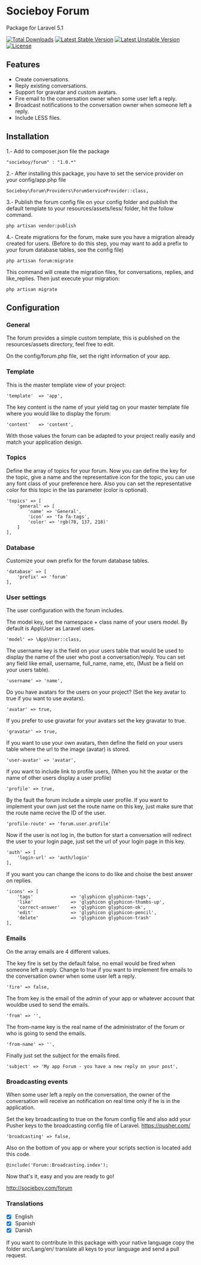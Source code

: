 # Socieboy Forum
Package for Laravel 5.1

[![Total Downloads](https://poser.pugx.org/socieboy/forum/d/total.svg)](https://packagist.org/packages/socieboy/forum)
[![Latest Stable Version](https://poser.pugx.org/socieboy/forum/v/stable.svg)](https://packagist.org/packages/socieboy/forum)
[![Latest Unstable Version](https://poser.pugx.org/socieboy/forum/v/unstable.svg)](https://packagist.org/packages/socieboy/forum)
[![License](https://poser.pugx.org/socieboy/forum/license.svg)](https://packagist.org/packages/socieboy/forum)

## Features

- Create conversations.
- Reply existing conversations.
- Support for gravatar and custom avatars.
- Fire email to the conversation owner when some user left a reply.
- Broadcast notifications to the conversation owner when someone left a reply.
- Include LESS files.

## Installation

1.- Add to composer.json file the package
```
"socieboy/forum" : "1.0.*"
```

2.- After installing this package, you have to set the service provider on your config/app.php file
```
Socieboy\Forum\Providers\ForumServiceProvider::class,
```

3.- Publish the forum config file on your config folder and publish the default template to your resources/assets/less/ folder, hit the follow command.
```
php artisan vendor:publish
```

4.- Create migrations for the forum, make sure you have a migration already created for users.
(Before to do this step, you may want to add a prefix to your forum database tables, see the config file)
```
php artisan forum:migrate
```
This command will create the migration files, for conversations, replies, and like_replies. Then just execute your migration:
```
php artisan migrate
```

## Configuration

### General

The forum provides a simple custom template, this is published on the resources/assets directory, feel free to edit.

On the config/forum.php file, set the right information of your app.

### Template

This is the master template view of your project:
```
'template'  => 'app',
```

The key content is the name of your yield tag on your master template file where you would like to display the forum:
```
'content'   => 'content',
```

With those values the forum can be adapted to your project really easily and match your application design.


### Topics

Define the array of topics for your forum.
Now you can define the key for the topic, give a name and the representative icon for the topic, you can use any font class of your preference here.
Also you can set the representative color for this topic in the las parameter (color is optional).
```
'topics' => [
    'general' => [
        'name' => 'General',
        'icon' => 'fa fa-tags',
        'color' => 'rgb(78, 137, 218)'
    ]
],
```

### Database

Customize your own prefix for the forum database tables.
```
'database' => [
    'prefix' => 'forum'
],
```

### User settings

The user configuration with the forum includes.

The model key, set the namespace + class name of your users model. By default is App\User as Laravel uses.
```
'model' => \App\User::class,
```

The username key is the field on your users table that would be used to display the name of the user who post a conversation/reply. You can set any field like email, username, full_name, name, etc, (Must be a field on your users table).
```
'username' => 'name',
```

Do you have avatars for the users on your project? (Set the key avatar to true if you want to use avatars).
```
'avatar' => true,
```

If you prefer to use gravatar for your avatars set the key gravatar to true.
```
'gravatar' => true,
```

If you want to use your own avatars, then define the field on your users table where the url to the image (avatar) is stored.
```
'user-avatar' => 'avatar',
```

If you want to include link to profile users, (When you hit the avatar or the name of other users display a user profile)
```
'profile' => true,
```

By the fault the forum include a simple user profile. If you want to implement your own just set the route name on this key, just make sure that the route name recive the ID of the user.
```
'profile-route' => 'forum.user.profile'
```

Now if the user is not log in, the button for start a conversation will redirect the user to your login page, just set the url of your login page in this key. 
```
'auth' => [
    'login-url' => 'auth/login'
],
```

If you want you can change the icons to do like and choise the best answer on replies.
```
'icons' => [
    'tags'              => 'glyphicon glyphicon-tags',
    'like'              => 'glyphicon glyphicon-thumbs-up',
    'correct-answer'    => 'glyphicon glyphicon-ok',
    'edit'              => 'glyphicon glyphicon-pencil',
    'delete'            => 'glyphicon glyphicon-trash'
],
```

### Emails

On the array emails are 4 different values.

The key fire is set by the default false, no email would be fired when someone left a reply. Change to true if you want to implement fire emails to the conversation owner when some user left a reply.
```
'fire' => false,
```

The from key is the email of the admin of your app or whatever account that wouldbe used to send the emails.
```
'from' => '',
```

The from-name key is the real name of the administrator of the forum or who is going to send the emails.
```
'from-name' => '',
```

Finally just set the subject for the emails fired.
```
'subject' => 'My app Forum - you have a new reply on your post',
```


### Broadcasting events

When some user left a reply on the conversation, the owner of the conversation will receive an notification on real time only if he is in the application.

Set the key broadcasting to true on the forum config file and also add your Pusher keys to the broadcasting config file of Laravel.
https://pusher.com/
```
'broadcasting' => false,
```

Also on the bottom of you app or where your scripts section is located add this code.
```
@include('Forum::Broadcasting.index');
```

Now that's it, easy and you are ready to go!

http://socieboy.com/forum


### Translations
- [x] English
- [x] Spanish
- [x] Danish

If you want to contribute in this package with your native language copy the folder
src/Lang/en/ translate all keys to your language and send a pull request.